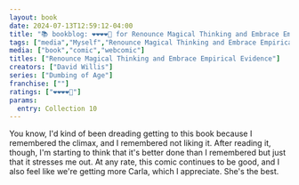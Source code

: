 ```yaml
---
layout: book
date: 2024-07-13T12:59:12-04:00
title: "📚 bookblog: ❤️❤️❤️❤️🖤 for Renounce Magical Thinking and Embrace Empirical Evidence (A Tenth Dumbing of Age Collection), by David Willis"
tags: ["media","Myself","Renounce Magical Thinking and Embrace Empirical Evidence","David Willis","webcomics","Dumbing of Age"]
media: ["book","comic","webcomic"]
titles: ["Renounce Magical Thinking and Embrace Empirical Evidence"]
creators: ["David Willis"]
series: ["Dumbing of Age"]
franchise: [""]
ratings: ["❤️❤️❤️❤️🖤"]
params:
  entry: Collection 10
---
```


You know, I'd kind of been dreading getting to this book because I remembered the climax, and I remembered not liking it. After reading it, though, I'm starting to think that it's better done than I remembered but just that it stresses me out. At any rate, this comic continues to be good, and I also feel like we're getting more Carla, which I appreciate. She's the best.
